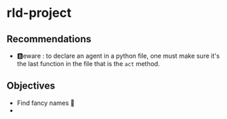 # rld-project

## Recommendations

- :b:eware : to declare an agent in a python file, one must make sure it's the last function in the file that is the `act` method.



## Objectives

- Find fancy names :dancer:
- 

